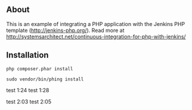 ## About

This is an example of integrating a PHP application with the Jenkins PHP template (http://jenkins-php.org/). 
Read more at http://systemsarchitect.net/continuous-integration-for-php-with-jenkins/

## Installation

```
php composer.phar install
```

```
sudo vendor/bin/phing install
```


test 1:24
test 1:28

test 2:03
test 2:05
